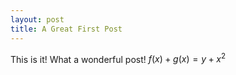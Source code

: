 ```yaml
---
layout: post
title: A Great First Post
---
```


This is it!
What a wonderful post!
$f(x)+g(x)=y+x^2$
